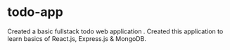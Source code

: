 # todo-app
Created a basic fullstack todo web application . Created this application to learn basics of React.js, Express.js & MongoDB.
